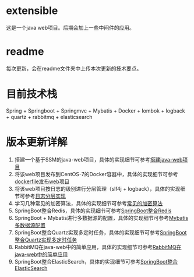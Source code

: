 # extensible
这是一个java web项目。后期会加上一些中间件的应用。
# readme
每次更新，会在readme文件夹中上传本次更新的技术要点。
# 目前技术栈
Spring + Springboot + Springmvc + Mybatis + Docker + lombok + logback + quartz + rabbitmq + elasticsearch
# 版本更新详解
1. 搭建一个基于SSM的java-web项目，具体的实现细节可参考[搭建java-web项目](https://github.com/zhenye163/extensible/blob/master/readme/readme-1/%E6%90%AD%E5%BB%BA%E4%B8%80%E4%B8%AA%E5%9F%BA%E4%BA%8ESSM%E6%A1%86%E6%9E%B6%E7%9A%84java-web%E9%A1%B9%E7%9B%AE.md)
2. 将该web项目发布到CentOS-7的Docker容器中，具体的实现细节可参考[dockerfile发布web项目](https://github.com/zhenye163/extensible/blob/master/readme/readme-2/%E4%BB%A5dockerfile%E7%9A%84%E6%96%B9%E5%BC%8F%E5%8F%91%E5%B8%83java-web%E9%A1%B9%E7%9B%AE.md)
3. 将该web项目按日志的级别进行分层管理（slf4j + logback），具体的实现细节可参考[日志分层实现](https://github.com/zhenye163/extensible/blob/master/readme/readme-3/(slf4j%20%2B%20logback)%E8%BF%9B%E8%A1%8C%E6%97%A5%E5%BF%97%E5%88%86%E5%B1%82.md)
4. 学习几种常见的加密算法，具体的实现细节可参考[常见的加密算法](https://github.com/zhenye163/extensible/blob/master/readme/readme-4/java-web%E5%BC%80%E5%8F%91%E4%B8%AD%E5%B8%B8%E8%A7%81%E5%8A%A0%E5%AF%86%E7%AE%97%E6%B3%95%E7%9A%84%E6%B1%87%E6%80%BB.md)
5. SpringBoot整合Redis，具体的实现细节可参考[SpringBoot整合Redis](https://github.com/zhenye163/extensible/blob/master/readme/readme-5/Redis%E5%A4%A7%E5%90%88%E9%9B%86.md)
6. SpringBoot + Mybatis进行多数据源的配置，具体的实现细节可参考[Mybatis多数据源配置](https://github.com/zhenye163/extensible/blob/master/readme/readme-6/Mybatis%E9%85%8D%E7%BD%AE%E5%A4%9A%E6%95%B0%E6%8D%AE%E6%BA%90.md)
7. SpringBoot整合Quartz实现多定时任务，具体的实现细节可参考[SpringBoot整合Quartz实现多定时任务](https://github.com/zhenye163/extensible/blob/master/readme/readme-7/SpringBoot%E6%95%B4%E5%90%88Quartz%E5%AE%9E%E7%8E%B0%E5%A4%9A%E5%AE%9A%E6%97%B6%E4%BB%BB%E5%8A%A1.md)
8. RabbitMQ在java-web中的简单应用，具体的实现细节可参考[RabbitMQ在java-web中的简单应用](https://github.com/zhenye163/extensible/blob/master/readme/readme-8/RabbitMQ%E5%9C%A8java-web%E4%B8%AD%E7%9A%84%E7%AE%80%E5%8D%95%E5%BA%94%E7%94%A8.md)
9. SpringBoot整合ElasticSearch，具体的实现细节可参考[SpringBoot整合ElasticSearch](https://github.com/zhenye163/extensible/blob/master/readme/readme-8/RabbitMQ%E5%9C%A8java-web%E4%B8%AD%E7%9A%84%E7%AE%80%E5%8D%95%E5%BA%94%E7%94%A8.md)
